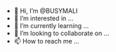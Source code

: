 - 👋 Hi, I’m @BUSYMALI
- 👀 I’m interested in ...
- 🌱 I’m currently learning ...
- 💞️ I’m looking to collaborate on ...
- 📫 How to reach me ...

<!---
BUSYMALI/BUSYMALI is a ✨ special ✨ repository because its `README.md` (this file) appears on your GitHub profile.
You can click the Preview link to take a look at your changes.
--->
